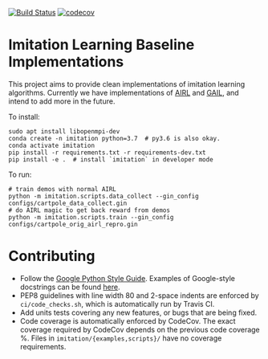 [![Build Status](https://travis-ci.com/HumanCompatibleAI/imitation.svg?branch=master)](https://travis-ci.com/HumanCompatibleAI/imitation)
[![codecov](https://codecov.io/gh/HumanCompatibleAI/imitation/branch/master/graph/badge.svg)](https://codecov.io/gh/HumanCompatibleAI/imitation)

# Imitation Learning Baseline Implementations

This project aims to provide clean implementations of imitation learning algorithms.
Currently we have implementations of [AIRL](https://arxiv.org/abs/1710.11248) and 
[GAIL](https://arxiv.org/abs/1606.03476), and intend to add more in the future.

To install:
```
sudo apt install libopenmpi-dev
conda create -n imitation python=3.7  # py3.6 is also okay.
conda activate imitation
pip install -r requirements.txt -r requirements-dev.txt
pip install -e .  # install `imitation` in developer mode
```

To run:
```
# train demos with normal AIRL
python -m imitation.scripts.data_collect --gin_config configs/cartpole_data_collect.gin
# do AIRL magic to get back reward from demos
python -m imitation.scripts.train --gin_config configs/cartpole_orig_airl_repro.gin
```

# Contributing
  * Follow the [Google Python Style Guide](http://google.github.io/styleguide/pyguide.html). Examples of Google-style
docstrings can be found [here](https://sphinxcontrib-napoleon.readthedocs.io/en/latest/example_google.html).
  * PEP8 guidelines with line width 80 and 2-space indents are enforced by `ci/code_checks.sh`,
which is automatically run by Travis CI.
  * Add units tests covering any new features, or bugs that are being fixed.
  * Code coverage is automatically enforced by CodeCov.
    The exact coverage required by CodeCov depends on the previous
    code coverage %. Files in `imitation/{examples,scripts}/` have no
    coverage requirements.

